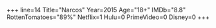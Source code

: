 +++
line=14
Title="Narcos"
Year=2015
Age="18+"
IMDb="8.8"
RottenTomatoes="89%"
Netflix=1
Hulu=0
PrimeVideo=0
Disney=0
+++

